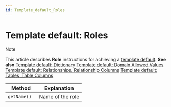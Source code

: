 ```yaml
---
id: Template_default_Roles
---
```


# Template default: Roles



> [!NOTE]
> This article describes **Role** instructions for achieving a [ template default](/docs/Web_and_app_UIs/Your_own_template_default/Template_default_creating_and_reapplying_your_own_defaults.md).
> **See also**
> [Template default: Dictionary](/docs/Web_and_app_UIs/Your_own_template_default/Template_default_Dictionary.md)
> [Template default: Domain Allowed Values](/docs/Web_and_app_UIs/Your_own_template_default/Template_default_Domain_allowed_values.md)
> [Template default: Relationships, Relationship Columns](/docs/Web_and_app_UIs/Your_own_template_default/Template_default_Relationships.md)
> [Template default: Tables, Table Columns](/docs/Web_and_app_UIs/Your_own_template_default/Template_default_Tables.md)

|**Method**|**Explanation**|
|--------|--------|
|`getName() `|Name of the role|